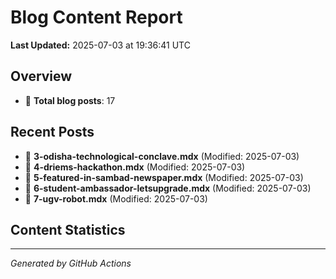 # Blog Content Report

**Last Updated:** 2025-07-03 at 19:36:41 UTC

## Overview

- 📝 **Total blog posts**: 17

## Recent Posts

- 📄 **3-odisha-technological-conclave.mdx** (Modified: 2025-07-03)
- 📄 **4-driems-hackathon.mdx** (Modified: 2025-07-03)
- 📄 **5-featured-in-sambad-newspaper.mdx** (Modified: 2025-07-03)
- 📄 **6-student-ambassador-letsupgrade.mdx** (Modified: 2025-07-03)
- 📄 **7-ugv-robot.mdx** (Modified: 2025-07-03)

## Content Statistics


---
*Generated by GitHub Actions*
